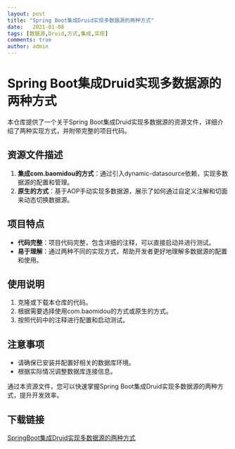 ```yaml
---
layout: post
title: "Spring Boot集成Druid实现多数据源的两种方式"
date:   2021-01-08
tags: [数据源,Druid,方式,集成,实现]
comments: true
author: admin
---
```

# Spring Boot集成Druid实现多数据源的两种方式

本仓库提供了一个关于Spring Boot集成Druid实现多数据源的资源文件，详细介绍了两种实现方式，并附带完整的项目代码。

## 资源文件描述

1. **集成com.baomidou的方式**：通过引入dynamic-datasource依赖，实现多数据源的配置和管理。
2. **原生的方式**：基于AOP手动实现多数据源，展示了如何通过自定义注解和切面来动态切换数据源。

## 项目特点

- **代码完整**：项目代码完整，包含详细的注释，可以直接启动并进行测试。
- **易于理解**：通过两种不同的实现方式，帮助开发者更好地理解多数据源的配置和使用。

## 使用说明

1. 克隆或下载本仓库的代码。
2. 根据需要选择使用com.baomidou的方式或原生的方式。
3. 按照代码中的注释进行配置和启动测试。

## 注意事项

- 请确保已安装并配置好相关的数据库环境。
- 根据实际情况调整数据库连接信息。

通过本资源文件，您可以快速掌握Spring Boot集成Druid实现多数据源的两种方式，提升开发效率。

## 下载链接

[SpringBoot集成Druid实现多数据源的两种方式](https://pan.quark.cn/s/982adea7f38c)